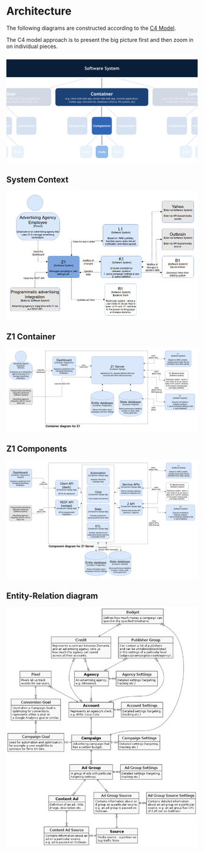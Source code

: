 # Architecture

The following diagrams are constructed according to the [C4 Model](http://c4model.com).

The C4 model approach is to present the big picture first and then zoom in on individual pieces.

![C4 model](images/c4model.png)


## System Context

![System Context Diagram](images/System%20Context.png)

## Z1 Container

![Z1 Container Diagram](images/Container%20-%20Z1.png)

## Z1 Components

![Z1 Components Diagram](images/Component%20-%20Z1.png)

## Entity-Relation diagram

![Entity-Relation Diagram](images/Z1-ER.png)
